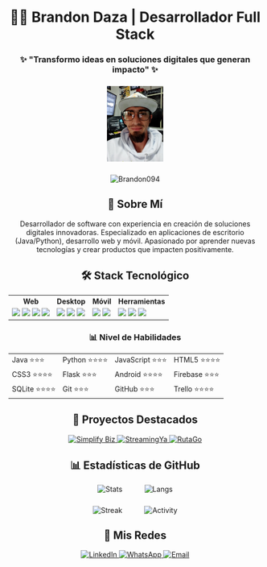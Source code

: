<!-- Banner Superior 
<div align="center">
  <img src="https://media.giphy.com/media/v1.Y2lkPTc5MGI3NjExcDF4d2Z4b2h1eGJqYjV0dWJxM3FhY2d6Y2V6eGZ1bGZ1d2VxYiZlcD12MV9pbnRlcm5hbF9naWZfYnlfaWQmY3Q9Zw/qgQUggAC3Pfv687qPC/giphy.gif" width="50%"/>
</div>
-->
<h1 align="center">👨‍💻 Brandon Daza | Desarrollador Full Stack</h1>

<!-- Frase Motivacional -->
<div align="center">
  <h3>✨ "Transformo ideas en soluciones digitales que generan impacto" ✨</h3>
</div>

###

<div align="center">
  <img height="150" src="https://github.com/Brandon094/cv/blob/main/brandon.jpeg" alt="Brandon Daza" />
</div>

###

<div align="center">
  <img src="https://komarev.com/ghpvc/?username=Brandon094&label=Profile%20views&color=0e75b6&style=flat" alt="Brandon094" />
</div>

###

<h2 align="center">🚀 Sobre Mí</h2>

<p align="center">
Desarrollador de software con experiencia en creación de soluciones digitales innovadoras. 
Especializado en aplicaciones de escritorio (Java/Python), desarrollo web y móvil. 
Apasionado por aprender nuevas tecnologías y crear productos que impacten positivamente.
</p>

###

<h2 align="center">🛠 Stack Tecnológico</h2>

<!-- Stacks en horizontal -->
<div align="center">
  <table>
    <tr>
      <th>Web</th>
      <th>Desktop</th>
      <th>Móvil</th>
      <th>Herramientas</th>
    </tr>
    <tr>
      <td>
        <img src="https://img.shields.io/badge/JavaScript-F7DF1E?style=flat&logo=javascript&logoColor=black" />
        <img src="https://img.shields.io/badge/HTML5-E34F26?style=flat&logo=html5&logoColor=white" />
        <img src="https://img.shields.io/badge/CSS3-1572B6?style=flat&logo=css3&logoColor=white" />
        <img src="https://img.shields.io/badge/Flask-000000?style=flat&logo=flask&logoColor=white" />
      </td>
      <td>
        <img src="https://img.shields.io/badge/Java-ED8B00?style=flat&logo=openjdk&logoColor=white" />
        <img src="https://img.shields.io/badge/Python-3776AB?style=flat&logo=python&logoColor=white" />
        <img src="https://img.shields.io/badge/SQLite-07405E?style=flat&logo=sqlite&logoColor=white" />
      </td>
      <td>
        <img src="https://img.shields.io/badge/Android-3DDC84?style=flat&logo=android&logoColor=white" />
        <img src="https://img.shields.io/badge/Firebase-FFCA28?style=flat&logo=firebase&logoColor=black" />
      </td>
      <td>
        <img src="https://img.shields.io/badge/Git-F05032?style=flat&logo=git&logoColor=white" />
        <img src="https://img.shields.io/badge/GitHub-100000?style=flat&logo=github&logoColor=white" />
        <img src="https://img.shields.io/badge/Trello-0052CC?style=flat&logo=trello&logoColor=white" />
      </td>
    </tr>
  </table>
</div>

<!-- Tabla de Habilidades Niveladas COMPLETA -->
<div align="center">
  <h3>📊 Nivel de Habilidades</h3>
  <table>
    <tr>
      <td>Java ⭐⭐⭐</td>
      <td>Python ⭐⭐⭐⭐</td>
      <td>JavaScript ⭐⭐⭐</td>
      <td>HTML5 ⭐⭐⭐⭐</td>
    </tr>
    <tr>
      <td>CSS3 ⭐⭐⭐⭐</td>
      <td>Flask ⭐⭐⭐</td>
      <td>Android ⭐⭐⭐⭐</td>
      <td>Firebase ⭐⭐⭐</td>
    </tr>
    <tr>
      <td>SQLite ⭐⭐⭐⭐</td>
      <td>Git ⭐⭐⭐</td>
      <td>GitHub ⭐⭐⭐</td>
      <td>Trello ⭐⭐⭐⭐</td>
    </tr>
  </table>
</div>

###

<h2 align="center">🌟 Proyectos Destacados</h2>

<div align="center">
  <a href="https://github.com/Brandon094/Simplify-Biz">
    <img src="https://img.shields.io/badge/🚀_Simplify_Biz_(Gestión)-green?style=for-the-badge" alt="Simplify Biz" />
  </a>
  <a href="https://github.com/Brandon094/Streaming-Ya">
    <img src="https://img.shields.io/badge/🎬_Streaming_Ya(Venta de productos de entreteniemiento)-blue?style=for-the-badge" alt="StreamingYa" />
  </a>
  <a href="https://github.com/Brandon094/Trasnporte-Nataga---La-Plata">
    <img src="https://img.shields.io/badge/🚌_RutaGo(Trasporte publico)-red?style=for-the-badge" alt="RutaGo" />
  </a>
</div>

###

<h2 align="center">📊 Estadísticas de GitHub</h2>

<div align="center" style="margin-bottom: 25px;">
  <img height="185" src="https://github-readme-stats.vercel.app/api?username=Brandon094&show_icons=true&theme=dracula&hide_border=true&include_all_commits=true&margin-w=15" alt="Stats" style="margin-right: 20px;"/> 
  <img height="185" src="https://github-readme-stats.vercel.app/api/top-langs/?username=Brandon094&layout=compact&theme=dracula&hide_border=true&langs_count=6&margin-w=15" alt="Langs" style="margin-left: 20px;"/>
</div>

<div align="center" style="margin-top: 25px;">
  <img height="185" src="https://github-readme-streak-stats.herokuapp.com/?user=Brandon094&theme=dracula&hide_border=true&margin-w=15" alt="Streak" style="margin-right: 20px;"/>
  <img height="185" src="https://github-readme-activity-graph.vercel.app/graph?username=Brandon094&theme=dracula&hide_border=true&area=true&margin-w=15" alt="Activity" style="margin-left: 20px;"/>
</div>

###

<h2 align="center">📲 Mis Redes</h2>

<div align="center">
  <a href="https://www.linkedin.com/in/brandondaza" target="_blank">
    <img src="https://img.shields.io/badge/LinkedIn-%40brandondaza-0077B5?style=for-the-badge&logo=linkedin&logoColor=white" alt="LinkedIn"/>
  </a>
  <a href="https://wa.me/573222824941" target="_blank">
    <img src="https://img.shields.io/badge/WhatsApp-+57 322 2824941-25D366?style=for-the-badge&logo=whatsapp&logoColor=white" alt="WhatsApp"/>
  </a>
  <a href="mailto:dazace94@gmail.com" target="_blank">
    <img src="https://img.shields.io/badge/Email-dazace94@gmail.com-D14836?style=for-the-badge&logo=gmail&logoColor=white" alt="Email"/>
  </a>
</div>

